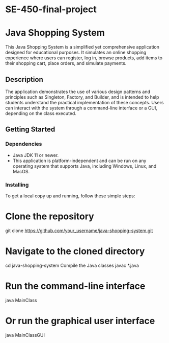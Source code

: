 # SE-450-final-project

# Java Shopping System

This Java Shopping System is a simplified yet comprehensive application designed for educational purposes. It simulates an online shopping experience where users can register, log in, browse products, add items to their shopping cart, place orders, and simulate payments.

## Description

The application demonstrates the use of various design patterns and principles such as Singleton, Factory, and Builder, and is intended to help students understand the practical implementation of these concepts. Users can interact with the system through a command-line interface or a GUI, depending on the class executed.

## Getting Started

### Dependencies

* Java JDK 11 or newer.
* This application is platform-independent and can be run on any operating system that supports Java, including Windows, Linux, and MacOS.

### Installing

To get a local copy up and running, follow these simple steps:

# Clone the repository
git clone https://github.com/your_username/java-shopping-system.git
# Navigate to the cloned directory
cd java-shopping-system
Compile the Java classes
javac *.java
# Run the command-line interface
java MainClass
# Or run the graphical user interface
java MainClassGUI
